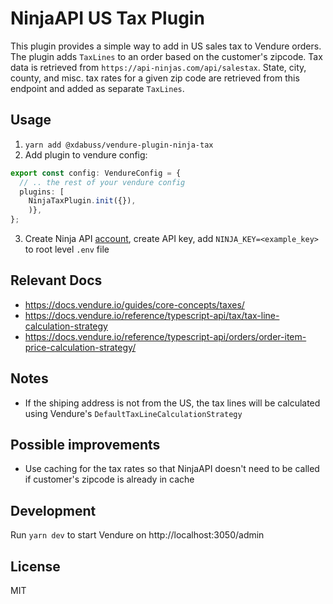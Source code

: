 # NinjaAPI US Tax Plugin

This plugin provides a simple way to add in US sales tax to Vendure orders. The plugin adds `TaxLines` to an order based on the customer's zipcode.
Tax data is retrieved from `https://api-ninjas.com/api/salestax`. State, city, county, and misc. tax rates for a given zip code are retrieved from this endpoint and added as separate `TaxLines`.

## Usage

1. `yarn add @xdabuss/vendure-plugin-ninja-tax`
2. Add plugin to vendure config:

```ts
export const config: VendureConfig = {
  // .. the rest of your vendure config
  plugins: [
    NinjaTaxPlugin.init({}),
    )},
};
```

3. Create Ninja API [account](https://api-ninjas.com/api), create API key, add `NINJA_KEY=<example_key>` to root level `.env` file

## Relevant Docs

-   https://docs.vendure.io/guides/core-concepts/taxes/
-   https://docs.vendure.io/reference/typescript-api/tax/tax-line-calculation-strategy
-   https://docs.vendure.io/reference/typescript-api/orders/order-item-price-calculation-strategy/

## Notes

-   If the shiping address is not from the US, the tax lines will be calculated using Vendure's `DefaultTaxLineCalculationStrategy`

## Possible improvements

-   Use caching for the tax rates so that NinjaAPI doesn't need to be called if customer's zipcode is already in cache

## Development

Run `yarn dev` to start Vendure on http://localhost:3050/admin

## License

MIT
